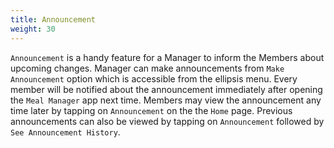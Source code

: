 ```yaml
---
title: Announcement
weight: 30
---
```


`Announcement` is a handy feature for a Manager to inform the Members about upcoming changes. Manager can make announcements from `Make Announcement` option which is accessible from the ellipsis menu. Every member will be notified about the announcement immediately after opening the `Meal Manager` app next time. Members may view the announcement any time later by tapping on `Announcement` on the the `Home` page. Previous announcements can also be viewed by tapping on `Announcement` followed by `See Announcement History`.

